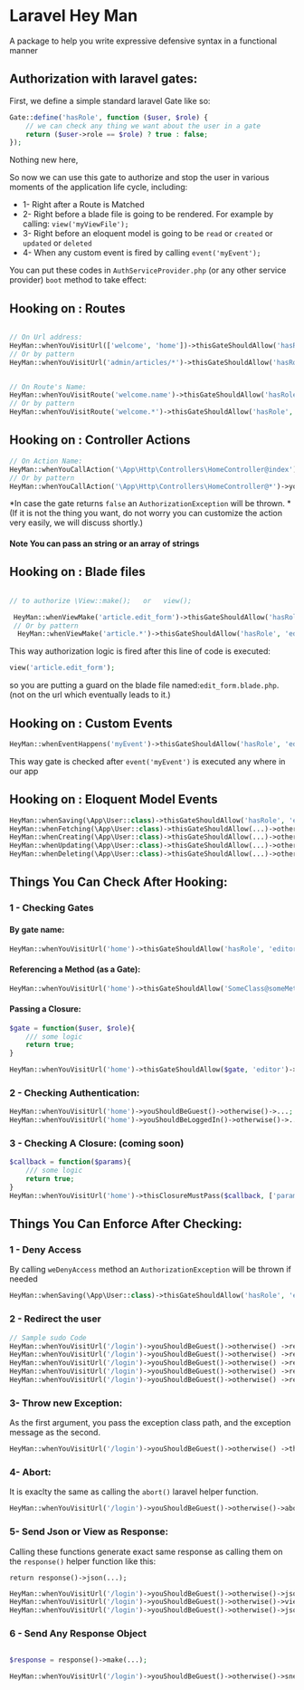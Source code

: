 # Laravel Hey Man

A package to help you write expressive defensive syntax in a functional manner


## Authorization with laravel gates:

First, we define a simple standard laravel Gate like so:

```php
Gate::define('hasRole', function ($user, $role) {
    // we can check any thing we want about the user in a gate
    return ($user->role == $role) ? true : false;
});

```
Nothing new here,

So now we can use this gate to authorize and stop the user in various moments of the application life cycle, including:
- 1- Right after a Route is Matched
- 2- Right before a blade file is going to be rendered. For example by calling: `view('myViewFile');` 
- 3- Right before an eloquent model is going to be `read` or `created` or `updated` or `deleted`
- 4- When any custom event is fired by calling `event('myEvent');`


You can put these codes in `AuthServiceProvider.php` (or any other service provider) `boot` method to take effect:

## Hooking on : Routes

```php

// On Url address:
HeyMan::whenYouVisitUrl(['welcome', 'home'])->thisGateShouldAllow('hasRole', 'editor')->otherwise()->weDenyAccess();
// Or by pattern
HeyMan::whenYouVisitUrl('admin/articles/*')->thisGateShouldAllow('hasRole', 'editor')->otherwise()->...


// On Route's Name:
HeyMan::whenYouVisitRoute('welcome.name')->thisGateShouldAllow('hasRole', 'editor')->otherwise()->...
// Or by pattern
HeyMan::whenYouVisitRoute('welcome.*')->thisGateShouldAllow('hasRole', 'editor')->otherwise()->...

```

## Hooking on : Controller Actions

```php
// On Action Name:
HeyMan::whenYouCallAction('\App\Http\Controllers\HomeController@index')->youShouldBeGuest()->otherwise()->...
// Or by pattern
HeyMan::whenYouCallAction('\App\Http\Controllers\HomeController@*')->youShouldBeGuest()->otherwise()->...

```

*In case the gate returns `false` an `AuthorizationException` will be thrown.
*(If it is not the thing you want, do not worry you can customize the action very easily, we will discuss shortly.)


#### Note You can pass an string or an array of strings


## Hooking on : Blade files


```php 

// to authorize \View::make();   or   view();

 HeyMan::whenViewMake('article.edit_form')->thisGateShouldAllow('hasRole', 'editor')->otherwise()->...
 // Or by pattern
  HeyMan::whenViewMake('article.*')->thisGateShouldAllow('hasRole', 'editor')->otherwise()->...
 ```
 
This way authorization logic is fired after this line of code is executed:

```php
view('article.edit_form');
```
so you are putting a guard on the blade file named:`edit_form.blade.php`. (not on the url which eventually leads to it.)


## Hooking on : Custom Events

```php
HeyMan::whenEventHappens('myEvent')->thisGateShouldAllow('hasRole', 'editor')->otherwise()->...
```

This way gate is checked after `event('myEvent')` is executed any where in our app


## Hooking on : Eloquent Model Events
```php
HeyMan::whenSaving(\App\User::class)->thisGateShouldAllow('hasRole', 'editor')->otherwise()->weDenyAccess();
HeyMan::whenFetching(\App\User::class)->thisGateShouldAllow(...)->otherwise()->weDenyAccess();
HeyMan::whenCreating(\App\User::class)->thisGateShouldAllow(...)->otherwise()->weDenyAccess();
HeyMan::whenUpdating(\App\User::class)->thisGateShouldAllow(...)->otherwise()->weDenyAccess();
HeyMan::whenDeleting(\App\User::class)->thisGateShouldAllow(...)->otherwise()->weDenyAccess();
```


## Things You Can Check After Hooking:

### 1 - Checking Gates


#### By gate name:

```php
HeyMan::whenYouVisitUrl('home')->thisGateShouldAllow('hasRole', 'editor')->otherwise()->...;
```

#### Referencing a Method (as a Gate):

```php
HeyMan::whenYouVisitUrl('home')->thisGateShouldAllow('SomeClass@someMethod', 'editor')->otherwise()->...;
```

#### Passing a Closure:

```php
$gate = function($user, $role){
    /// some logic
    return true;
}

HeyMan::whenYouVisitUrl('home')->thisGateShouldAllow($gate, 'editor')->otherwise()->...;
```

### 2 - Checking Authentication:

```php
HeyMan::whenYouVisitUrl('home')->youShouldBeGuest()->otherwise()->...;
HeyMan::whenYouVisitUrl('home')->youShouldBeLoggedIn()->otherwise()->...;
```

### 3 - Checking A Closure: (coming soon)

```php
$callback = function($params){
    /// some logic
    return true;
}
HeyMan::whenYouVisitUrl('home')->thisClosureMustPass($callback, ['param1'])->otherwise()->...;
```


## Things You Can Enforce After Checking:

### 1 - Deny Access

By calling `weDenyAccess` method an `AuthorizationException` will be thrown if needed

```php
HeyMan::whenSaving(\App\User::class)->thisGateShouldAllow('hasRole', 'editor')->otherwise()->weDenyAccess();
```

### 2 - Redirect the user

```php
// Sample sudo Code
HeyMan::whenYouVisitUrl('/login')->youShouldBeGuest()->otherwise() ->redirectTo(...);
HeyMan::whenYouVisitUrl('/login')->youShouldBeGuest()->otherwise() ->redirectToRoute(...);
HeyMan::whenYouVisitUrl('/login')->youShouldBeGuest()->otherwise() ->redirectToAction(...);
HeyMan::whenYouVisitUrl('/login')->youShouldBeGuest()->otherwise() ->redirectToIntended(...);
HeyMan::whenYouVisitUrl('/login')->youShouldBeGuest()->otherwise() ->redirectGuest(...);
```

### 3- Throw new Exception:

As the first argument, you pass the exception class path, and the exception message as the second.

```php
HeyMan::whenYouVisitUrl('/login')->youShouldBeGuest()->otherwise() ->throwNew(AuthorizationException::class, 'My Message');
```

### 4- Abort:

It is exaclty the same as calling the `abort()` laravel helper function.

```php
HeyMan::whenYouVisitUrl('/login')->youShouldBeGuest()->otherwise()->abort();
```

### 5- Send Json or View as Response:

Calling these functions generate exact same response as calling them on the `response()` helper function like this:
 
`return response()->json(...);`

```php
HeyMan::whenYouVisitUrl('/login')->youShouldBeGuest()->otherwise()->json(...);
HeyMan::whenYouVisitUrl('/login')->youShouldBeGuest()->otherwise()->view(...);
HeyMan::whenYouVisitUrl('/login')->youShouldBeGuest()->otherwise()->jsonp(...);
```

### 6 - Send Any Response Object

```php

$response = response()->make(...);

HeyMan::whenYouVisitUrl('/login')->youShouldBeGuest()->otherwise()->sned($response);
```
